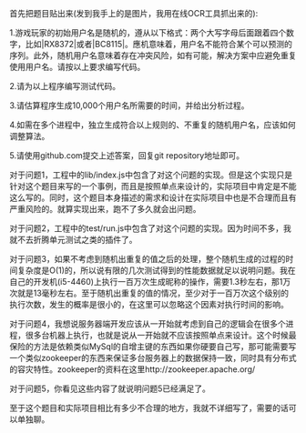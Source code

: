 首先把题目贴出来(发到我手上的是图片，我用在线OCR工具抓出来的):

1.游戏玩家的初始用户名是随机的，遵从以下格式：两个大写字母后面跟着四个数字，比如|RX8372|或者|BC8115|。應机意味着，用户名不能符合某个可以预测的序列。此外，随机用户名意味着存在冲突风险，如有可能，解决方案中应避免重复使用用户名。请按以上要求编写代码。

2.请为以上程序编写测试代码。

3.请估算程序生成10,000个用户名所需要的时间，并给出分析过程。

4.如需在多个进程中，独立生成符合以上规则的、不重复的随机用户名，应该如何调整算法。

5.请使用github.com提交上述答案，回复git repository地址即可。


对于问题1，工程中的lib/index.js中包含了对这个问题的实现。但是这个实现只是针对这个题目来写的一个事例，而且是按照单点来设计的，实际项目中肯定是不能这么写的。同时，这个题目本身描述的需求和设计在实际项目中也是不合理而且有严重风险的。就算实现出来，跑不了多久就会出问题。

对于问题2，工程中的test/run.js中包含了对这个问题的实现。因为时间不多，我就不去折腾单元测试之类的插件了。

对于问题3，如果不考虑到随机出重复的值之后的处理，整个随机生成的过程的时间复杂度是O(1)的，所以说有限的几次测试得到的性能数据就足以说明问题。我在自己的开发机(i5-4460)上执行一百万次生成昵称的操作，需要1.3秒左右，那1万次就是13毫秒左右。至于随机出重复的值的情况，至少对于一百万次这个级别的执行次数，发生的概率是很小的，在这里可以忽略这个因素对执行时间的影响。

对于问题4，我想说服务器端开发应该从一开始就考虑到自己的逻辑会在很多个进程，很多台机器上执行，也就是说从一开始就不应该按照单点来设计。这个时候最保险的方法是依赖类似MySql的自增主键的东西如果你硬要自己写，那可能需要写一个类似zookeeper的东西来保证多台服务器上的数据保持一致，同时具有分布式的容灾特性。zookeeper的资料在这里http://zookeeper.apache.org/

对于问题5，你看见这些内容了就说明问题5已经满足了。

至于这个题目和实际项目相比有多少不合理的地方，我就不详细写了，需要的话可以单独聊。